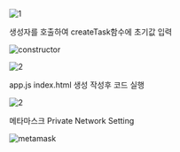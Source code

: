 ![1](https://user-images.githubusercontent.com/73014464/145680296-971dfbd6-51dc-460a-8de8-8eac231e8b3a.png)


생성자를 호출하여 createTask함수에 초기값 입력 

![constructor](https://user-images.githubusercontent.com/73014464/145680425-fc33d9c6-f406-4a8c-bee0-5417b5c17494.png)

![2](https://user-images.githubusercontent.com/73014464/145680298-a1676d15-f8b1-4d14-9dbd-14d635e58614.png)


app.js index.html 생성 작성후 코드 실행

![2](https://user-images.githubusercontent.com/73014464/147128262-3ab3d902-949d-4063-bb7e-3e37cd56cce2.png)


메타마스크 Private Network Setting

![metamask](https://user-images.githubusercontent.com/73014464/147128361-4dc335e7-2a3a-4e92-a1e0-a4bf96f6666d.png)
